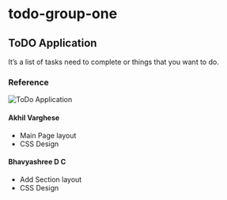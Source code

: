 # todo-group-one

## ToDO Application 
 It’s a list of tasks need to complete or things that you want to do. 

 ### Reference

 ![ToDo Application](https://cdn.dribbble.com/users/1234247/screenshots/10591656/media/c266bf38b220327fd4165b3ab9d810a9.png "ToDo Application")

 #### Akhil Varghese
 - Main Page layout
 - CSS Design

 #### Bhavyashree D C
 - Add Section layout
 - CSS Design